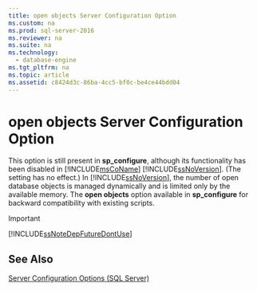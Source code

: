 ```yaml
---
title: open objects Server Configuration Option
ms.custom: na
ms.prod: sql-server-2016
ms.reviewer: na
ms.suite: na
ms.technology: 
  - database-engine
ms.tgt_pltfrm: na
ms.topic: article
ms.assetid: c8424d3c-86ba-4cc5-bf0c-be4ce44bdd04
---
```

# open objects Server Configuration Option
  This option is still present in **sp\_configure**, although its functionality has been disabled in [!INCLUDE[msCoName](../../Token\Other/msCoName_md.md)] [!INCLUDE[ssNoVersion](../../Token\Other/ssNoVersion_md.md)]. \(The setting has no effect.\) In [!INCLUDE[ssNoVersion](../../Token\Other/ssNoVersion_md.md)], the number of open database objects is managed dynamically and is limited only by the available memory. The **open objects** option available in **sp\_configure** for backward compatibility with existing scripts.  
  
> [!IMPORTANT]  
>  [!INCLUDE[ssNoteDepFutureDontUse](../../Token\Appliesto/ssNoteDepFutureDontUse_md.md)]  
  
## See Also  
 [Server Configuration Options &#40;SQL Server&#41;](../../Topics\TopicNameNotContainA/Server-Configuration-Options--SQL-Server-.md)  
  
  